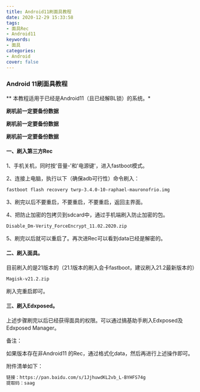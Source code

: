 ```yaml
---
title: Android11刷面具教程
date: 2020-12-29 15:33:58
tags: 
- 面具Rec 
- Android11
keywords: 
- 面具
categories: 
- Android
cover: false
---
```


### Android 11刷面具教程

** 本教程适用于已经是Android11（且已经解BL锁）的系统。*

**刷机前一定要备份数据**

**刷机前一定要备份数据**

**刷机前一定要备份数据**

#### 一、刷入第三方Rec

1、手机关机，同时按'音量-'和'电源键'，进入fastboot模式。

2、连接上电脑，执行以下（确保adb可行性）命令刷入：

```sh
fastboot flash recovery twrp-3.4.0-10-raphael-mauronofrio.img
```

3、刷完以后不要重启，不要重启，不要重启，返回主界面。

4、把防止加密的包拷贝到sdcard中，通过手机端刷入防止加密的包。

```sh
Disable_Dm-Verity_ForceEncrypt_11.02.2020.zip
```

5、刷完以后就可以重启了。再次进Rec可以看到data已经是解密的。

#### 二、刷入面具。

目前刷入的是21版本的（21.1版本的刷入会卡fastboot，建议刷入21.2最新版本的）

```sh
Magisk-v21.2.zip
```

刷入完重启即可。

#### 三、刷入Edxposed。

上述步骤刷完以后已经获得面具的权限。可以通过搞基助手刷入Edxposed及Edxposed Manager。



备注：

如果版本存在非Android11 的Rec，通过格式化data，然后再进行上述操作即可。

附件清单如下：

```sh
链接：https://pan.baidu.com/s/1JjhuwdKL2vb_L-BYHFS74g 
提取码：saag 
```









